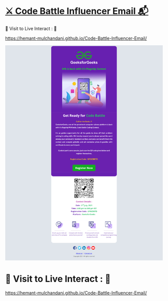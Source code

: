 # [⚔️ Code Battle Influencer Email 📬](https://hemant-mulchandani.github.io/Code-Battle-Influencer-Email/)

  📌 Visit to Live Interact : 🔗

  https://hemant-mulchandani.github.io/Code-Battle-Influencer-Email/ 


![Mail Capture](Code%20Battle%20Influencer%20Mail%20Capture-1.png)

# 📌 Visit to Live Interact : 🔗

https://hemant-mulchandani.github.io/Code-Battle-Influencer-Email/ 

